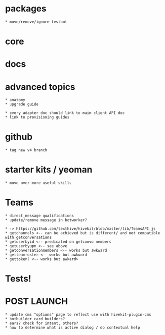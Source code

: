 # packages

    * move/remove/ignore testbot

# core
# docs

# advanced topics
    * anatomy
    * upgrade guide

    * every adapter doc should link to main client API doc
    * link to provisioning guides

# github

    * tag new v4 branch

# starter kits / yeoman

    * move over more useful skills

# Teams 

    * direct_message qualifications
    * update/remove message in botworker?

    * -> https://github.com/texthive/hivekit/blob/master/lib/TeamsAPI.js
    * getchannels <-- can be achieved but is different/ and not compatible with getconversations
    * getuserbyid <-- predicated on getconvo members
    * getuserbyupn <-- see above
    * getconversationmembers <-- works but awkward
    * getteamroster <-- works but awkward
    * gettoken? <-- works but awkard>


# Tests!

# POST LAUNCH

    * update cms "options" page to reflect use with hivekit-plugin-cms
    * botbuilder card builders?
    * ears? check for intent, others?
    * how to determine what is active dialog / do contextual help